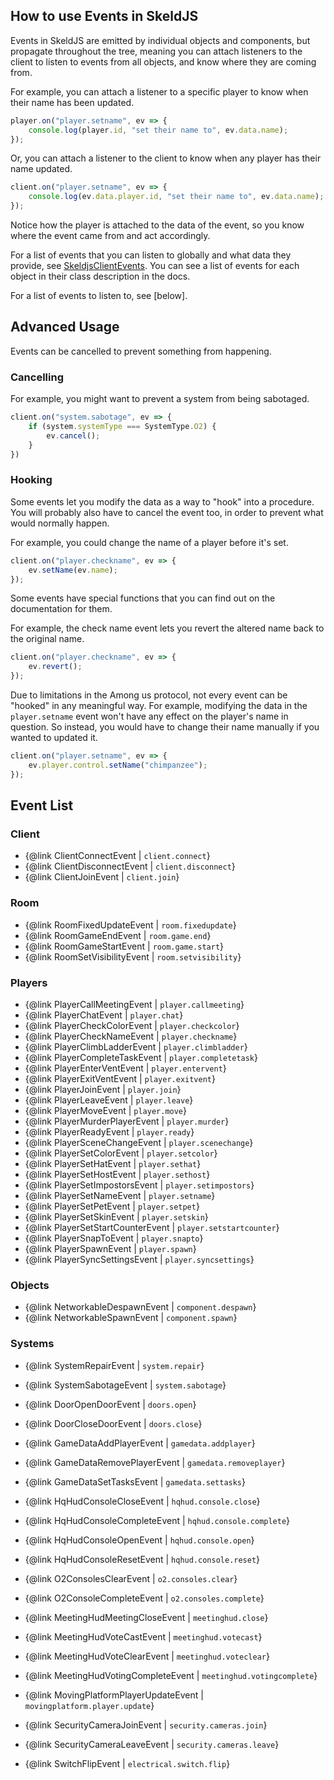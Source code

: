 ## How to use Events in SkeldJS

Events in SkeldJS are emitted by individual objects and components, but propagate throughout the tree, meaning you can attach listeners to the client to listen to events from all objects, and know where they are coming from.

For example, you can attach a listener to a specific player to know when their name has been updated.
```ts
player.on("player.setname", ev => {
    console.log(player.id, "set their name to", ev.data.name);
});
```
Or, you can attach a listener to the client to know when any player has their name updated.
```ts
client.on("player.setname", ev => {
    console.log(ev.data.player.id, "set their name to", ev.data.name);
});
```

Notice how the player is attached to the data of the event, so you know where the event came from and act accordingly.

For a list of events that you can listen to globally and what data they provide, see [SkeldjsClientEvents](/interfaces/client.skeldjsclientevents). You can see a list of events for each object in their class description in the docs.

For a list of events to listen to, see [below].

## Advanced Usage

Events can be cancelled to prevent something from happening.

### Cancelling

For example, you might want to prevent a system from being sabotaged.
```ts
client.on("system.sabotage", ev => {
    if (system.systemType === SystemType.O2) {
        ev.cancel();
    }
})
```

### Hooking
Some events let you modify the data as a way to "hook" into a procedure. You will probably also have to cancel the event too, in order to prevent what would normally happen.

For example, you could change the name of a player before it's set.
```ts
client.on("player.checkname", ev => {
    ev.setName(ev.name);
});
```

Some events have special functions that you can find out on the documentation for them.

For example, the check name event lets you revert the altered name back to the original name.
```ts
client.on("player.checkname", ev => {
    ev.revert();
});
```

Due to limitations in the Among us protocol, not every event can be "hooked" in any meaningful way. For example, modifying the data in the `player.setname` event won't have any effect on the player's name in question. So instead, you would have to change their name manually if you wanted to updated it.

```ts
client.on("player.setname", ev => {
    ev.player.control.setName("chimpanzee");
});
```

## Event List

### Client
* {@link ClientConnectEvent | `client.connect`}
* {@link ClientDisconnectEvent | `client.disconnect`}
* {@link ClientJoinEvent | `client.join`}

### Room
* {@link RoomFixedUpdateEvent | `room.fixedupdate`}
* {@link RoomGameEndEvent | `room.game.end`}
* {@link RoomGameStartEvent | `room.game.start`}
* {@link RoomSetVisibilityEvent | `room.setvisibility`}

### Players
* {@link PlayerCallMeetingEvent | `player.callmeeting`}
* {@link PlayerChatEvent | `player.chat`}
* {@link PlayerCheckColorEvent | `player.checkcolor`}
* {@link PlayerCheckNameEvent | `player.checkname`}
* {@link PlayerClimbLadderEvent | `player.climbladder`}
* {@link PlayerCompleteTaskEvent | `player.completetask`}
* {@link PlayerEnterVentEvent | `player.entervent`}
* {@link PlayerExitVentEvent | `player.exitvent`}
* {@link PlayerJoinEvent | `player.join`}
* {@link PlayerLeaveEvent | `player.leave`}
* {@link PlayerMoveEvent | `player.move`}
* {@link PlayerMurderPlayerEvent | `player.murder`}
* {@link PlayerReadyEvent | `player.ready`}
* {@link PlayerSceneChangeEvent | `player.scenechange`}
* {@link PlayerSetColorEvent | `player.setcolor`}
* {@link PlayerSetHatEvent | `player.sethat`}
* {@link PlayerSetHostEvent | `player.sethost`}
* {@link PlayerSetImpostorsEvent | `player.setimpostors`}
* {@link PlayerSetNameEvent | `player.setname`}
* {@link PlayerSetPetEvent | `player.setpet`}
* {@link PlayerSetSkinEvent | `player.setskin`}
* {@link PlayerSetStartCounterEvent | `player.setstartcounter`}
* {@link PlayerSnapToEvent | `player.snapto`}
* {@link PlayerSpawnEvent | `player.spawn`}
* {@link PlayerSyncSettingsEvent | `player.syncsettings`}

### Objects
* {@link NetworkableDespawnEvent | `component.despawn`}
* {@link NetworkableSpawnEvent | `component.spawn`}

### Systems
* {@link SystemRepairEvent | `system.repair`}
* {@link SystemSabotageEvent | `system.sabotage`}

* {@link DoorOpenDoorEvent | `doors.open`}
* {@link DoorCloseDoorEvent | `doors.close`}

* {@link GameDataAddPlayerEvent | `gamedata.addplayer`}
* {@link GameDataRemovePlayerEvent | `gamedata.removeplayer`}
* {@link GameDataSetTasksEvent | `gamedata.settasks`}

* {@link HqHudConsoleCloseEvent | `hqhud.console.close`}
* {@link HqHudConsoleCompleteEvent | `hqhud.console.complete`}
* {@link HqHudConsoleOpenEvent | `hqhud.console.open`}
* {@link HqHudConsoleResetEvent | `hqhud.console.reset`}

* {@link O2ConsolesClearEvent | `o2.consoles.clear`}
* {@link O2ConsoleCompleteEvent | `o2.consoles.complete`}

* {@link MeetingHudMeetingCloseEvent | `meetinghud.close`}
* {@link MeetingHudVoteCastEvent | `meetinghud.votecast`}
* {@link MeetingHudVoteClearEvent | `meetinghud.voteclear`}
* {@link MeetingHudVotingCompleteEvent | `meetinghud.votingcomplete`}

* {@link MovingPlatformPlayerUpdateEvent | `movingplatform.player.update`}

* {@link SecurityCameraJoinEvent | `security.cameras.join`}
* {@link SecurityCameraLeaveEvent | `security.cameras.leave`}

* {@link SwitchFlipEvent | `electrical.switch.flip`}
